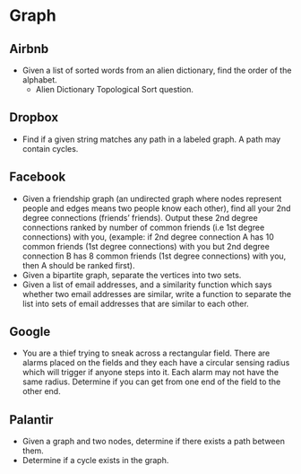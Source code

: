 Graph
==

## Airbnb

- Given a list of sorted words from an alien dictionary, find the order of the alphabet.
  - Alien Dictionary Topological Sort question.

## Dropbox

- Find if a given string matches any path in a labeled graph. A path may contain cycles.

## Facebook

- Given a friendship graph (an undirected graph where nodes represent people and edges means two people know each other), find all your 2nd degree connections (friends’ friends). Output these 2nd degree connections ranked by number of common friends (i.e 1st degree connections) with you, (example: if 2nd degree connection A has 10 common friends (1st degree connections) with you but 2nd degree connection B has 8 common friends (1st degree connections) with you, then A should be ranked first).
- Given a bipartite graph, separate the vertices into two sets.
- Given a list of email addresses, and a similarity function which says whether two email addresses are similar, write a function to separate the list into sets of email addresses that are similar to each other.

## Google

- You are a thief trying to sneak across a rectangular field. There are alarms placed on the fields and they each have a circular sensing radius which will trigger if anyone steps into it. Each alarm may not have the same radius. Determine if you can get from one end of the field to the other end.

## Palantir

- Given a graph and two nodes, determine if there exists a path between them.
- Determine if a cycle exists in the graph.
